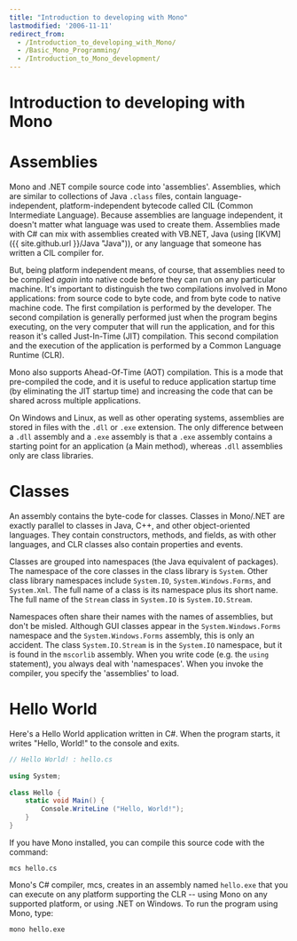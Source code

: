 ```yaml
---
title: "Introduction to developing with Mono"
lastmodified: '2006-11-11'
redirect_from:
  - /Introduction_to_developing_with_Mono/
  - /Basic_Mono_Programming/
  - /Introduction_to_Mono_development/
---
```


Introduction to developing with Mono
====================================

Assemblies
==========

Mono and .NET compile source code into 'assemblies'. Assemblies, which are similar to collections of Java `.class` files, contain language-independent, platform-independent bytecode called CIL (Common Intermediate Language). Because assemblies are language independent, it doesn't matter what language was used to create them. Assemblies made with C\# can mix with assemblies created with VB.NET, Java (using [IKVM]({{ site.github.url }}/Java "Java")), or any language that someone has written a CIL compiler for.

But, being platform independent means, of course, that assemblies need to be compiled *again* into native code before they can run on any particular machine. It's important to distinguish the two compilations involved in Mono applications: from source code to byte code, and from byte code to native machine code. The first compilation is performed by the developer. The second compilation is generally performed just when the program begins executing, on the very computer that will run the application, and for this reason it's called Just-In-Time (JIT) compilation. This second compilation and the execution of the application is performed by a Common Language Runtime (CLR).

Mono also supports Ahead-Of-Time (AOT) compilation. This is a mode that pre-compiled the code, and it is useful to reduce application startup time (by eliminating the JIT startup time) and increasing the code that can be shared across multiple applications.

On Windows and Linux, as well as other operating systems, assemblies are stored in files with the `.dll` or `.exe` extension. The only difference between a `.dll` assembly and a `.exe` assembly is that a `.exe` assembly contains a starting point for an application (a Main method), whereas `.dll` assemblies only are class libraries.

Classes
=======

An assembly contains the byte-code for classes. Classes in Mono/.NET are exactly parallel to classes in Java, C++, and other object-oriented languages. They contain constructors, methods, and fields, as with other languages, and CLR classes also contain properties and events.

Classes are grouped into namespaces (the Java equivalent of packages). The namespace of the core classes in the class library is `System`. Other class library namespaces include `System.IO`, `System.Windows.Forms`, and `System.Xml`. The full name of a class is its namespace plus its short name. The full name of the `Stream` class in `System.IO` is `System.IO.Stream`.

Namespaces often share their names with the names of assemblies, but don't be misled. Although GUI classes appear in the `System.Windows.Forms` namespace and the `System.Windows.Forms` assembly, this is only an accident. The class `System.IO.Stream` is in the `System.IO` namespace, but it is found in the `mscorlib` assembly. When you write code (e.g. the `using` statement), you always deal with 'namespaces'. When you invoke the compiler, you specify the 'assemblies' to load.

Hello World
===========

Here's a Hello World application written in C\#. When the program starts, it writes "Hello, World!" to the console and exits.

``` csharp
// Hello World! : hello.cs
 
using System;
 
class Hello {
    static void Main() {
        Console.WriteLine ("Hello, World!");
    }
}
```

If you have Mono installed, you can compile this source code with the command:

    mcs hello.cs

Mono's C\# compiler, mcs, creates in an assembly named `hello.exe` that you can execute on any platform supporting the CLR -- using Mono on any supported platform, or using .NET on Windows. To run the program using Mono, type:

    mono hello.exe

